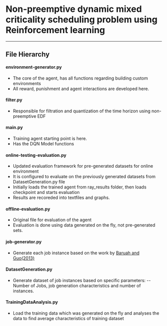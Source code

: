 # Non-preemptive dynamic mixed criticality scheduling problem using Reinforcement learning
----------------
## File Hierarchy

#### environment-generator.py
- The core of the agent, has all functions regarding building custom environments
- All reward, punishment and agent interactions are developed here.

#### filter.py
- Responsible for filtration and quantization of the time horizon using non-preemptive EDF

#### main.py
- Training agent starting point is here.
- Has the DQN Model functions

#### online-testing-evaluation.py
- Updated evaluation framework for pre-generated datasets for online environment
- It is configured to evaluate on the previously generated datasets from DatasetGeneration.py file
- Initially loads the trained agent from ray_results folder, then loads checkpoint and starts evaluation
- Results are recoreded into textfiles and graphs.

#### offline-evaluation.py
- Original file for evaluation of the agent
- Evaluation is done using data generated on the fly, not pre-generated sets.

#### job-generator.py
- Generate each job instance based on the work by [Baruah and Guo(2013)](https://ieeexplore.ieee.org/document/6728862)

#### DatasetGeneration.py

- Generate dataset of job instances based on specific parameters:
-- Number of Jobs, job generation characteristics and number of instances.

#### TrainingDataAnalysis.py

- Load the training data which was generated on the fly and analyses the data to find average characteristics of training dataset